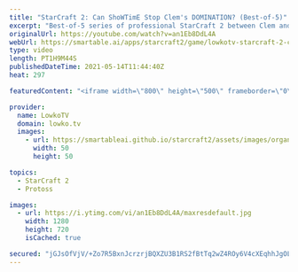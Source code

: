 ```yaml
---
title: "StarCraft 2: Can ShoWTimE Stop Clem's DOMINATION? (Best-of-5)"
excerpt: "Best-of-5 series of professional StarCraft 2 between Clem and ShoWTimE.  Support my work on Patreon: http://www.patreon.com/lowkotv Become a YouTube member: https://lowko.tv/join  My second channel: http://lowko.tv/morelowko Lowko Merch: http://lowko.tv/merch  Be part of the community on Discord: http://discord.gg/lowkotv"
originalUrl: https://youtube.com/watch?v=an1Eb8DdL4A
webUrl: https://smartable.ai/apps/starcraft2/game/lowkotv-starcraft-2-can-showtime-stop-clems-domination-best-of-5/
type: video
length: PT1H9M44S
publishedDateTime: 2021-05-14T11:44:40Z
heat: 297

featuredContent: "<iframe width=\"800\" height=\"500\" frameborder=\"0\" src=\"https://www.youtube.com/embed/an1Eb8DdL4A\" allow=\"accelerometer; autoplay; encrypted-media; gyroscope; picture-in-picture\" allowfullscreen></iframe>"

provider:
  name: LowkoTV
  domain: lowko.tv
  images:
    - url: https://smartableai.github.io/starcraft2/assets/images/organizations/lowko.tv-50x50.jpg
      width: 50
      height: 50

topics:
  - StarCraft 2
  - Protoss

images:
  - url: https://i.ytimg.com/vi/an1Eb8DdL4A/maxresdefault.jpg
    width: 1280
    height: 720
    isCached: true

secured: "jGJsOfVjV/+Zo7R5BxnJcrzrjBQXZU3B1RS2fBtTq2wZ4ROy6V4cXEqhhJgOL97PV2C+S875WCTddxR9hoei9Kye4sEiXAki/VCTloPmwJvIJFUh/rJW+38IaZOcVPzc2CPRKnf61Gmygg0A71tyZpkrOg94puCJD6hDyAd3EsC95B9/1r1pijmXiKL6/Nhat8PJmrNCzTKIDp0lLLAck4zq23at5mbP024VDNETFRngASzmoKRXitNq23HfPOMIBCDJdqcyFf8Ru8O5fTQdkz83+iAku7DwZnhoQZF8K0PvQqpsZS/QSCuT9OQNZDAzFkKl+7cmKb1wY0UfdLhlc+RnMw9z+sb2gMzBALOvIdTuZnpaVu65NaHFzDRD47uSlrX9XoH3SMjmVnQanlc444xUllDtP+uV9tWKnVv00aE=;MRfXEr9E7rWpf6LKSuKgYQ=="
---
```


